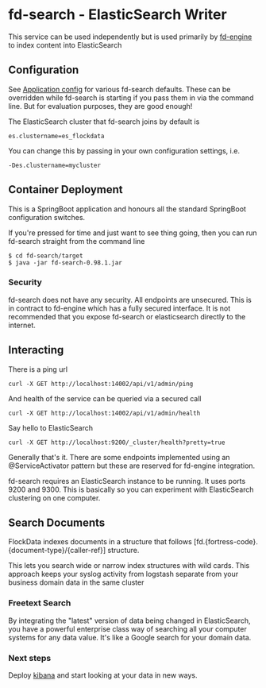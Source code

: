fd-search - ElasticSearch Writer
===============
This service can be used independently but is used primarily by [fd-engine](../fd-engine) to index content into ElasticSearch 

## Configuration
See [Application config](src/main/resources/application.yml) for various fd-search defaults. These can be overridden while fd-search is starting if you pass them in via the command line. But for evaluation purposes, they are good enough!

The ElasticSearch cluster that fd-search joins by default is 

```
es.clustername=es_flockdata
```

You can change this by passing in your own configuration settings, i.e.

```
-Des.clustername=mycluster
```
## Container Deployment

This is a SpringBoot application and honours all the standard SpringBoot configuration switches.

If you're pressed for time and just want to see thing going, then you can run fd-search straight from the command line
```
$ cd fd-search/target
$ java -jar fd-search-0.98.1.jar
```

### Security
fd-search does not have any security. All endpoints are unsecured. This is in contract to fd-engine which has a fully secured interface. It is not recommended that you expose fd-search or elasticsearch directly to the internet.


## Interacting

There is a ping url

```
curl -X GET http://localhost:14002/api/v1/admin/ping
```

And health of the service can be queried via a secured call

```
curl -X GET http://localhost:14002/api/v1/admin/health
```

Say hello to ElasticSearch
```
curl -X GET http://localhost:9200/_cluster/health?pretty=true
```

Generally that's it. There are some endpoints implemented using an @ServiceActivator pattern but these are reserved for fd-engine integration.

fd-search requires an ElasticSearch instance to be running. It uses ports 9200 and 9300. This is basically so you can experiment with ElasticSearch clustering on one computer.  

## Search Documents
FlockData indexes documents in a structure that follows [fd.{fortress-code}.{document-type}/{caller-ref}] structure. 

This lets you search wide or narrow index structures with wild cards. This approach keeps your syslog activity from logstash separate from your business domain data in the same cluster

### Freetext Search
By integrating the "latest" version of data being changed in ElasticSearch, you have a powerful enterprise class way of searching all your computer systems for any data value. It's like a Google search for your domain data.

### Next steps
Deploy [kibana](https://www.elastic.co/products/kibana) and start looking at your data in new ways.

